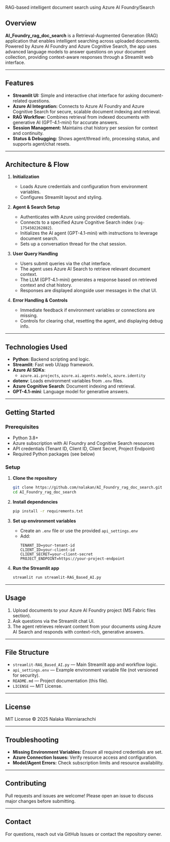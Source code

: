 RAG-based intelligent document search using Azure AI Foundry/Search

## Overview

**AI_Foundry_rag_doc_search** is a Retrieval-Augmented Generation (RAG) application that enables intelligent searching across uploaded documents. Powered by Azure AI Foundry and Azure Cognitive Search, the app uses advanced language models to answer questions on your document collection, providing context-aware responses through a Streamlit web interface.

---

## Features

- **Streamlit UI:** Simple and interactive chat interface for asking document-related questions.
- **Azure AI Integration:** Connects to Azure AI Foundry and Azure Cognitive Search for secure, scalable document indexing and retrieval.
- **RAG Workflow:** Combines retrieval from indexed documents with generative AI (GPT-4.1-mini) for accurate answers.
- **Session Management:** Maintains chat history per session for context and continuity.
- **Status & Debugging:** Shows agent/thread info, processing status, and supports agent/chat resets.

---

## Architecture & Flow

1. **Initialization**
   - Loads Azure credentials and configuration from environment variables.
   - Configures Streamlit layout and styling.

2. **Agent & Search Setup**
   - Authenticates with Azure using provided credentials.
   - Connects to a specified Azure Cognitive Search index (`rag-1754502262882`).
   - Initializes the AI agent (GPT-4.1-mini) with instructions to leverage document search.
   - Sets up a conversation thread for the chat session.

3. **User Query Handling**
   - Users submit queries via the chat interface.
   - The agent uses Azure AI Search to retrieve relevant document context.
   - The LLM (GPT-4.1-mini) generates a response based on retrieved context and chat history.
   - Responses are displayed alongside user messages in the chat UI.

4. **Error Handling & Controls**
   - Immediate feedback if environment variables or connections are missing.
   - Controls for clearing chat, resetting the agent, and displaying debug info.

---

## Technologies Used

- **Python**: Backend scripting and logic.
- **Streamlit**: Fast web UI/app framework.
- **Azure AI SDKs**: 
  - `azure.ai.projects`, `azure.ai.agents.models`, `azure.identity`
- **dotenv**: Loads environment variables from `.env` files.
- **Azure Cognitive Search**: Document indexing and retrieval.
- **GPT-4.1-mini**: Language model for generative answers.

---

## Getting Started

### Prerequisites

- Python 3.8+
- Azure subscription with AI Foundry and Cognitive Search resources
- API credentials (Tenant ID, Client ID, Client Secret, Project Endpoint)
- Required Python packages (see below)

### Setup

1. **Clone the repository**
   ```sh
   git clone https://github.com/nalakan/AI_Foundry_rag_doc_search.git
   cd AI_Foundry_rag_doc_search
   ```

2. **Install dependencies**
   ```sh
   pip install -r requirements.txt
   ```

3. **Set up environment variables**
   - Create an `.env` file or use the provided `api_settings.env`
   - Add:
     ```
     TENANT_ID=your-tenant-id
     CLIENT_ID=your-client-id
     CLIENT_SECRET=your-client-secret
     PROJECT_ENDPOINT=https://your-project-endpoint
     ```

4. **Run the Streamlit app**
   ```sh
   streamlit run streamlit-RAG_Based_AI.py
   ```

---

## Usage

1. Upload documents to your Azure AI Foundry project (MS Fabric files section).
2. Ask questions via the Streamlit chat UI.
3. The agent retrieves relevant content from your documents using Azure AI Search and responds with context-rich, generative answers.

---

## File Structure

- `streamlit-RAG_Based_AI.py` — Main Streamlit app and workflow logic.
- `api_settings.env` — Example environment variable file (not versioned for security).
- `README.md` — Project documentation (this file).
- `LICENSE` — MIT License.

---

## License

MIT License © 2025 Nalaka Wanniarachchi

---

## Troubleshooting

- **Missing Environment Variables:** Ensure all required credentials are set.
- **Azure Connection Issues:** Verify resource access and configuration.
- **Model/Agent Errors:** Check subscription limits and resource availability.

---

## Contributing

Pull requests and issues are welcome! Please open an issue to discuss major changes before submitting.

---

## Contact

For questions, reach out via GitHub Issues or contact the repository owner.
